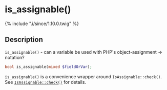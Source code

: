 # is_assignable()

{% include ".i/since/1.10.0.twig" %}

## Description

`is_assignable()` - can a variable be used with PHP's object-assignment -> notation?

```php
bool is_assignable(mixed $fieldOrVar);
```

`is_assignable()` is a convenience wrapper around `IsAssignable::check()`. See [`IsAssignable::check()`](IsAssignable.check.html) for details.
